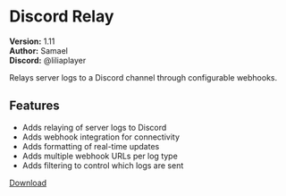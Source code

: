 # Discord Relay

**Version:** 1.11  
**Author:** Samael  
**Discord:** @liliaplayer  

Relays server logs to a Discord channel through configurable webhooks.

## Features

- Adds relaying of server logs to Discord
- Adds webhook integration for connectivity
- Adds formatting of real-time updates
- Adds multiple webhook URLs per log type
- Adds filtering to control which logs are sent

[Download](https://github.com/LiliaFramework/Modules/raw/refs/heads/gh-pages/discordrelay.zip)
